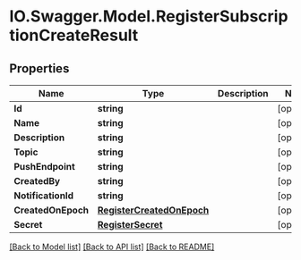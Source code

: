 # IO.Swagger.Model.RegisterSubscriptionCreateResult
## Properties

Name | Type | Description | Notes
------------ | ------------- | ------------- | -------------
**Id** | **string** |  | [optional] 
**Name** | **string** |  | [optional] 
**Description** | **string** |  | [optional] 
**Topic** | **string** |  | [optional] 
**PushEndpoint** | **string** |  | [optional] 
**CreatedBy** | **string** |  | [optional] 
**NotificationId** | **string** |  | [optional] 
**CreatedOnEpoch** | [**RegisterCreatedOnEpoch**](RegisterCreatedOnEpoch.md) |  | [optional] 
**Secret** | [**RegisterSecret**](RegisterSecret.md) |  | [optional] 

[[Back to Model list]](../README.md#documentation-for-models) [[Back to API list]](../README.md#documentation-for-api-endpoints) [[Back to README]](../README.md)

